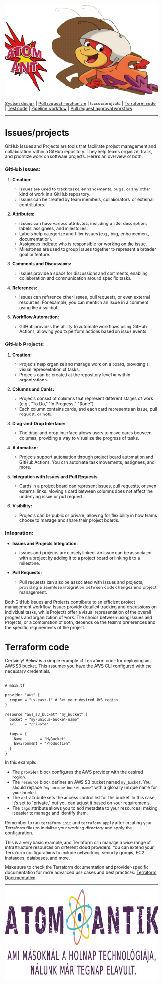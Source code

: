 <img src="https://github.com/MrN00b1101/AATeszt/blob/main/pngwing.com.png" alt="Team logo" style="height: 300px; width:100%;"/>
  
  [System design](https://github.com/MrN00b1101/AATeszt/blob/main/documentation/system_designe.md)
  | [Pull request mechanism](https://github.com/MrN00b1101/AATeszt/blob/main/documentation/pull_request_mechanism.md)
  | Issues/projects
  | [Terraform code](https://github.com/MrN00b1101/AATeszt/blob/main/documentation/terraform_code.md)
  | [Test code](https://github.com/MrN00b1101/AATeszt/blob/main/documentation/test_code.md)
  | [Pipeline workflow](https://github.com/MrN00b1101/AATeszt/blob/main/documentation/pipeline_workflow.md)
  | [Pull request approval workflow](https://github.com/MrN00b1101/AATeszt/blob/main/documentation/pull_request_aproval_workflow.md)
***

#   Issues/projects

GitHub Issues and Projects are tools that facilitate project management and collaboration within a GitHub repository. They help teams organize, track, and prioritize work on software projects. Here's an overview of both:

### GitHub Issues:

1.  **Creation:**
    
    -   Issues are used to track tasks, enhancements, bugs, or any other kind of work in a GitHub repository.
    -   Issues can be created by team members, collaborators, or external contributors.
2.  **Attributes:**
    
    -   Issues can have various attributes, including a title, description, labels, assignees, and milestones.
    -   Labels help categorize and filter issues (e.g., bug, enhancement, documentation).
    -   Assignees indicate who is responsible for working on the issue.
    -   Milestones are used to group issues together to represent a broader goal or feature.
3.  **Comments and Discussions:**
    
    -   Issues provide a space for discussions and comments, enabling collaboration and communication around specific tasks.
4.  **References:**
    
    -   Issues can reference other issues, pull requests, or even external resources. For example, you can mention an issue in a comment using the `#` symbol.
5.  **Workflow Automation:**
    
    -   GitHub provides the ability to automate workflows using GitHub Actions, allowing you to perform actions based on issue events.

### GitHub Projects:

1.  **Creation:**
    
    -   Projects help organize and manage work on a board, providing a visual representation of tasks.
    -   Projects can be created at the repository level or within organizations.
2.  **Columns and Cards:**
    
    -   Projects consist of columns that represent different stages of work (e.g., "To Do," "In Progress," "Done").
    -   Each column contains cards, and each card represents an issue, pull request, or note.
3.  **Drag-and-Drop Interface:**
    
    -   The drag-and-drop interface allows users to move cards between columns, providing a way to visualize the progress of tasks.
4.  **Automation:**
    
    -   Projects support automation through project board automation and GitHub Actions. You can automate task movements, assignees, and more.
5.  **Integration with Issues and Pull Requests:**
    
    -   Cards in a project board can represent issues, pull requests, or even external links. Moving a card between columns does not affect the underlying issue or pull request.
6.  **Visibility:**
    
    -   Projects can be public or private, allowing for flexibility in how teams choose to manage and share their project boards.

### Integration:

-   **Issues and Projects Integration:**
    
    -   Issues and projects are closely linked. An issue can be associated with a project by adding it to a project board or linking it to a milestone.
-   **Pull Requests:**
    
    -   Pull requests can also be associated with issues and projects, providing a seamless integration between code changes and project management.

Both GitHub Issues and Projects contribute to an efficient project management workflow. Issues provide detailed tracking and discussions on individual tasks, while Projects offer a visual representation of the overall progress and organization of work. The choice between using Issues and Projects, or a combination of both, depends on the team's preferences and the specific requirements of the project.
#   Terraform code
Certainly! Below is a simple example of Terraform code for deploying an AWS S3 bucket. This assumes you have the AWS CLI configured with the necessary credentials.

```

# main.tf

provider "aws" {
  region = "us-east-1" # Set your desired AWS region
}

resource "aws_s3_bucket" "my_bucket" {
  bucket = "my-unique-bucket-name"
  acl    = "private"

  tags = {
    Name        = "MyBucket"
    Environment = "Production"
  }
}` 
```
In this example:

-   The `provider` block configures the AWS provider with the desired region.
-   The `resource` block defines an AWS S3 bucket named `my_bucket`. You should replace `"my-unique-bucket-name"` with a globally unique name for your bucket.
-   The `acl` attribute sets the access control list for the bucket. In this case, it's set to "private," but you can adjust it based on your requirements.
-   The `tags` attribute allows you to add metadata to your resources, making it easier to manage and identify them.

Remember to run `terraform init` and `terraform apply` after creating your Terraform files to initialize your working directory and apply the configuration.

This is a very basic example, and Terraform can manage a wide range of infrastructure resources on different cloud providers. You can extend your Terraform configurations to include networking, security groups, EC2 instances, databases, and more.

Make sure to check the Terraform documentation and provider-specific documentation for more advanced use cases and best practices: [Terraform Documentation](https://www.terraform.io/docs/index.html)



***  
<img src="https://github.com/MrN00b1101/AATeszt/blob/main/documentation/atom_antik_footer.png" alt="Team logo" style="height: 300px; width:100%;"/>

